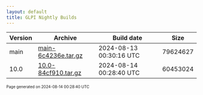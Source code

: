 ```yaml
---
layout: default
title: GLPI Nightly Builds
---
```


Version|Archive|Build date|Size
---|---|---|---
main|[main-6c4236e.tar.gz](main-6c4236e.tar.gz)|2024-08-13 00:30:16 UTC|79624627
10.0|[10.0-84cf910.tar.gz](10.0-84cf910.tar.gz)|2024-08-14 00:28:40 UTC|60453024

<font size="1">Page generated on 2024-08-14 00:28:40 UTC</font>
